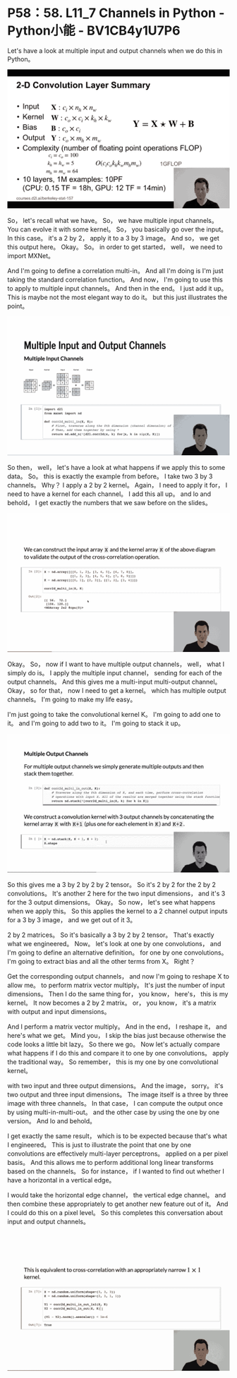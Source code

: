 # P58：58. L11_7 Channels in Python - Python小能 - BV1CB4y1U7P6

 Let's have a look at multiple input and output channels when we do this in Python。

![](img/adf68df113a8a0601ee05df247f85d96_1.png)

 So， let's recall what we have。 So， we have multiple input channels。 You can evolve it with some kernel。 So， you basically go over the input。 In this case。 it's a 2 by 2， apply it to a 3 by 3 image。 And so， we get this output here。 Okay。 So。 in order to get started， well， we need to import MXNet。

 And I'm going to define a correlation multi-in。 And all I'm doing is I'm just taking the standard correlation function。 And now， I'm going to use this to apply to multiple input channels。 And then in the end。 I just add it up。 This is maybe not the most elegant way to do it。 but this just illustrates the point。



![](img/adf68df113a8a0601ee05df247f85d96_3.png)

 So then， well， let's have a look at what happens if we apply this to some data。 So。 this is exactly the example from before。 I take two 3 by 3 channels。 Why？ I apply a 2 by 2 kernel。 Again， I need to apply it for， I need to have a kernel for each channel。 I add this all up。 and lo and behold， I get exactly the numbers that we saw before on the slides。





![](img/adf68df113a8a0601ee05df247f85d96_5.png)

 Okay。 So， now if I want to have multiple output channels， well， what I simply do is。 I apply the multiple input channel， sending for each of the output channels。 And this gives me a multi-input multi-output channel。 Okay， so for that， now I need to get a kernel。 which has multiple output channels。 I'm going to make my life easy。

 I'm just going to take the convolutional kernel K。 I'm going to add one to it。 and I'm going to add two to it。 I'm going to stack it up。

![](img/adf68df113a8a0601ee05df247f85d96_7.png)

 So this gives me a 3 by 2 by 2 by 2 tensor。 So it's 2 by 2 for the 2 by 2 convolutions。 It's another 2 here for the two input dimensions， and it's 3 for the 3 output dimensions。 Okay。 So now， let's see what happens when we apply this。 So this applies the kernel to a 2 channel output inputs for a 3 by 3 image， and we get out of it 3。

 2 by 2 matrices。 So it's basically a 3 by 2 by 2 tensor。 That's exactly what we engineered。 Now。 let's look at one by one convolutions， and I'm going to define an alternative definition。 for one by one convolutions。 I'm going to extract bias and all the other terms from X。 Right？

 Get the corresponding output channels， and now I'm going to reshape X to allow me。 to perform matrix vector multiply。 It's just the number of input dimensions。 Then I do the same thing for， you know， here's， this is my kernel。 It now becomes a 2 by 2 matrix。 or， you know， it's a matrix with output and input dimensions。

 And I perform a matrix vector multiply。 And in the end， I reshape it， and here's what we get。 Mind you， I skip the bias just because otherwise the code looks a little bit lazy。 So there we go。 Now let's actually compare what happens if I do this and compare it to one by one convolutions。 apply the traditional way。 So remember， this is my one by one convolutional kernel。

 with two input and three output dimensions。 And the image， sorry。 it's two output and three input dimensions。 The image itself is a three by three image with three channels。 In that case， I can compute the output once by using multi-in-multi-out。 and the other case by using the one by one version。 And lo and behold。

 I get exactly the same result， which is to be expected because that's what I engineered。 This is just to illustrate the point that one by one convolutions are effectively multi-layer perceptrons。 applied on a per pixel basis。 And this allows me to perform additional long linear transforms based on the channels。 So for instance， if I wanted to find out whether I have a horizontal in a vertical edge。

 I would take the horizontal edge channel， the vertical edge channel。 and then combine these appropriately to get another new feature out of it。 And I could do this on a pixel level。 So this completes this conversation about input and output channels。

![](img/adf68df113a8a0601ee05df247f85d96_9.png)